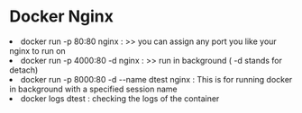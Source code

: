# Docker Nginx 
<li> docker run -p 80:80 nginx : >> you can assign any port you like your nginx to run on</li>
 
 <li> docker run -p 4000:80 -d nginx : >> run in background ( -d stands for detach)</li> 
 <li> docker run -p 8000:80 -d --name dtest nginx : This is for running docker in background with a specified session name</li> 
 <li> docker logs dtest : checking the logs of the container  </li>
